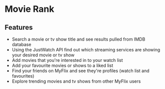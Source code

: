 # Movie Rank

## Features
- Search a movie or tv show title and see results pulled from IMDB database
- Using the JustWatch API find out which streaming services are showing your desired movie or tv show
- Add movies that you're interested in to your watch list
- Add your favourite movies or shows to a liked list
- Find your friends on MyFlix and see they're profiles (watch list and favourites)
- Explore trending movies and tv shows from other MyFlix users
